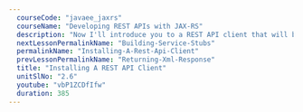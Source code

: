 ```yaml
---
  courseCode: "javaee_jaxrs"
  courseName: "Developing REST APIs with JAX-RS"
  description: "Now I'll introduce you to a REST API client that will be useful for the rest of the course, for making REST API calls. The example client I demonstrate, called Postman, is a Chrome add-on."
  nextLessonPermalinkName: "Building-Service-Stubs"
  permalinkName: "Installing-A-Rest-Api-Client"
  prevLessonPermalinkName: "Returning-Xml-Response"
  title: "Installing A REST API Client"
  unitSlNo: "2.6"
  youtube: "vbP1ZCDfIfw"
  duration: 385
---
```

